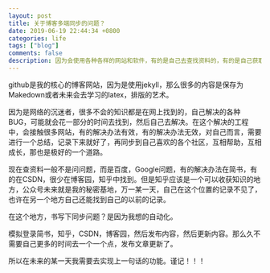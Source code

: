 ```yaml
---
layout: post
title: 关于博客多端同步的问题？ 
date: 2019-06-19 22:44:34 +0800 
categories: life 
tags: ["blog"]
comments: false
description: 因为会使用各种各样的网站和软件，有的是自己去查找资料的，有的是自己获取资源的。关于博客，内容可以放在多个地方：简书，知乎，CSDN，博客园，微信公众号。
---
```

github是我的核心的博客网站，因为是使用jekyll，那么很多的内容是保存为Makedown或者未来会去学习的latex，排版的艺术。

因为是网络的沉迷者，很多不会的知识都是在网上找到的，自己解决的各种BUG，可能就会花一部分的时间去找到，然后自己去解决。在这个解决的工程中，会接触很多网站，有的解决办法有效，有的解决办法无效，对自己而言，需要进行一个总结，记录下来就好了，再同步到自己喜欢的各个社区，互相帮助，互相成长，那也是极好的一个道路。

现在查资料一般不是问问题，而是百度，Google问题，有的解决办法在简书，有的在CSDN，很少在博客园，知乎中找到。但是知乎应该是一个可以收获知识的地方，公众号未来就是我的秘密基地，万一某一天，自己在这个位置的记录不见了，也许在另一个地方自己还能找到自己的以前的记录。

在这个地方，书写下同步问题？是因为我想的自动化。

模拟登录简书，知乎，CSDN，博客园，然后发布内容，然后更新内容。那么久不需要自己更多的时间去一个一个点，发布文章更新了。

所以在未来的某一天我需要去实现上一句话的功能。谨记！！！